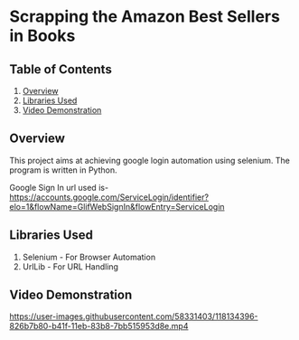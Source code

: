# Scrapping the Amazon Best Sellers in Books

## Table of Contents

1. [Overview](#overview)
2. [Libraries Used](#libraries-used)
3. [Video Demonstration](#video-demonstration)

## Overview

This project aims at achieving google login automation using selenium. The program is written in Python.

Google Sign In url used is- 
https://accounts.google.com/ServiceLogin/identifier?elo=1&flowName=GlifWebSignIn&flowEntry=ServiceLogin

## Libraries Used

1. Selenium - For Browser Automation
2. UrlLib - For URL Handling

## Video Demonstration

https://user-images.githubusercontent.com/58331403/118134396-826b7b80-b41f-11eb-83b8-7bb515953d8e.mp4


